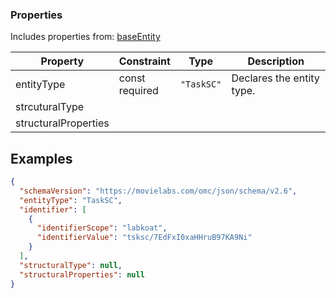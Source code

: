
### Properties
Includes properties from: [baseEntity](../core/baseEntity.md)

| Property             | Constraint        | Type       | Description               |
| -------------------- | ----------------- | ---------- | ------------------------- |
| entityType           | const<br>required | `"TaskSC"` | Declares the entity type. |
| strcuturalType       |                   |            |                           |
| structuralProperties |                   |            |                           |

## Examples

```JSON
{  
  "schemaVersion": "https://movielabs.com/omc/json/schema/v2.6",  
  "entityType": "TaskSC",  
  "identifier": [  
    {  
      "identifierScope": "labkoat",  
      "identifierValue": "tsksc/7EdFxI0xaHHruB97KA9Ni"  
    }  
  ],  
  "structuralType": null,  
  "structuralProperties": null  
}
```